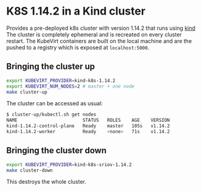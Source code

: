 # K8S 1.14.2 in a Kind cluster

Provides a pre-deployed k8s cluster with version 1.14.2 that runs using [kind](https://github.com/kubernetes-sigs/kind) The cluster is completely ephemeral and is recreated on every cluster restart. 
The KubeVirt containers are built on the local machine and are the pushed to a registry which is exposed at
`localhost:5000`.


## Bringing the cluster up

```bash
export KUBEVIRT_PROVIDER=kind-k8s-1.14.2
export KUBEVIRT_NUM_NODES=2 # master + one node
make cluster-up
```

The cluster can be accessed as usual:

```bash
$ cluster-up/kubectl.sh get nodes
NAME                        STATUS   ROLES    AGE    VERSION
kind-1.14.2-control-plane   Ready    master   105s   v1.14.2
kind-1.14.2-worker          Ready    <none>   71s    v1.14.2
```

## Bringing the cluster down

```bash
export KUBEVIRT_PROVIDER=kind-k8s-sriov-1.14.2
make cluster-down
```

This destroys the whole cluster. 

